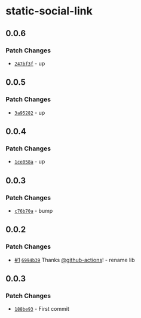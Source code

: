 # static-social-link

## 0.0.6

### Patch Changes

- [`247bf3f`](https://github.com/Ennoriel/social-links/commit/247bf3f414116ebc413a9becd2fa104853ab07e9) - up

## 0.0.5

### Patch Changes

- [`3a95282`](https://github.com/Ennoriel/social-links/commit/3a9528248c2bb25d9aca8ae0b1bfba1b76ad0477) - up

## 0.0.4

### Patch Changes

- [`1ce058a`](https://github.com/Ennoriel/social-links/commit/1ce058a7a7bf91d00ff24d060650d50f918f58e6) - up

## 0.0.3

### Patch Changes

- [`c76b70a`](https://github.com/Ennoriel/social-links/commit/c76b70abe6569245e801d783e6ad14706e666b08) - bump

## 0.0.2

### Patch Changes

- [#1](https://github.com/Ennoriel/social-links/pull/1) [`6994b39`](https://github.com/Ennoriel/social-links/commit/6994b3973adb0d9fd52a6d4c11148333236c19fd) Thanks [@github-actions](https://github.com/apps/github-actions)! - rename lib

## 0.0.3

### Patch Changes

- [`188be93`](https://github.com/Ennoriel/social-links/commit/188be937b94d78b41f7a026b438cb0443689c2cf) - First commit
